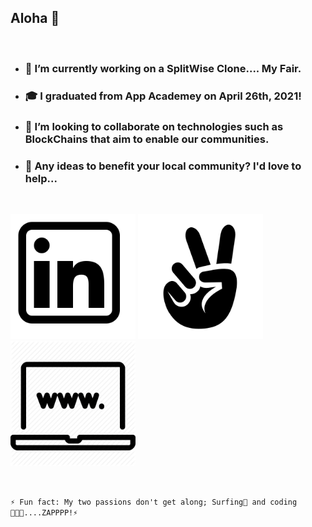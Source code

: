 ## Aloha 👋

<br>

- ### 🔭 I’m currently working on a SplitWise Clone.... My Fair.
- ### 🎓 I graduated from App Academey on April 26th, 2021!
- ### 👯 I’m looking to collaborate on technologies such as BlockChains that aim to enable our communities.
- ### 💬 Any ideas to benefit your local community? I'd love to help...

<br>
<p>
<a src="https://www.linkedin.com/in/coderay/">
   <img src="./images/linkedin.png" alt="linkedin" width="200px" height="200px">
</a>
<a src="https://angel.co/u/raymond-arthur-may">
   <img src="./images/angellist.png" alt="angellist" width="200px" height="200px">
</a>
<a src="https://www.raymondmay.com/">
   <img src="./images/profile_pic.png" alt="personal site" width="200px" height="200px">
</a>
</p>
<br>



```⚡ Fun fact: My two passions don't get along; Surfing🌊 and coding👨🏽‍💻....ZAPPPP!⚡```
<!--
**raymondmay95/raymondmay95** is a ✨ _special_ ✨ repository because its `README.md` (this file) appears on your GitHub profile.

Here are some ideas to get you started:
- 🤔 I’m looking for help with ...
- 😄 Pronouns: ...
-->
